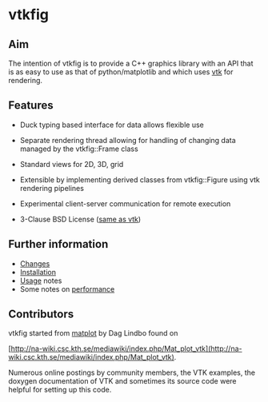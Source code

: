 vtkfig
======


## Aim

The intention of  vtkfig is to provide a C++  graphics library with an
API that is as easy to use as that of python/matplotlib and which uses
[vtk](http://vtk.org) for rendering.

## Features

- Duck typing based interface for data allows flexible use

- Separate  rendering thread  allowing for  handling of  changing data
  managed by the vtkfig::Frame class

- Standard views for 2D, 3D, grid

- Extensible by implementing derived classes from vtkfig::Figure using
  vtk rendering pipelines

- Experimental client-server communication for remote execution

- 3-Clause BSD License ([same as vtk](http://www.vtk.org/licensing/))

## Further information
- [Changes](changes.md)
- [Installation](installation.md) 
- [Usage](usage.md)  notes
- Some notes on [performance](performance.md) 


## Contributors

vtkfig                           started                          from
[matplot](http://www.csc.kth.se/~dag/matplot_20091021.tar.gz)  by  Dag
Lindbo found on   

[http://na-wiki.csc.kth.se/mediawiki/index.php/Mat_plot_vtk](http://na-wiki.csc.kth.se/mediawiki/index.php/Mat_plot_vtk).


Numerous online postings  by community members, the  VTK examples, the
doxygen  documentation  of VTK  and  sometimes  its source  code  were
helpful for setting up this code.

